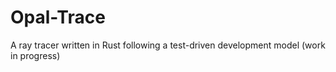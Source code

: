 # Opal-Trace
A ray tracer written in Rust following a test-driven development model (work in progress)
